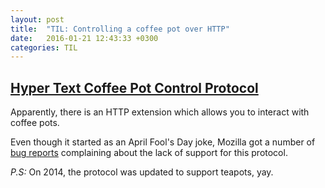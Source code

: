 ```yaml
---
layout: post
title:  "TIL: Controlling a coffee pot over HTTP"
date:   2016-01-21 12:43:33 +0300
categories: TIL
---
```


## [Hyper Text Coffee Pot Control Protocol](https://en.wikipedia.org/wiki/Hyper_Text_Coffee_Pot_Control_Protocol)

Apparently, there is an HTTP extension which allows you to interact with coffee pots.

Even though it started as an April Fool's Day joke, Mozilla got a number of [bug reports](https://bugzilla.mozilla.org/show_bug.cgi?id=46647) complaining about the lack of support for this protocol.

*P.S:* On 2014, the protocol was updated to support teapots, yay.
